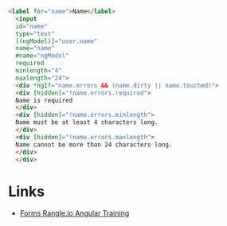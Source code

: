 ```html
<label for="name">Name</label>
  <input 
  id="name" 
  type="text" 
  [(ngModel)]="user.name"
  name="name"
  #name="ngModel"
  required
  minlength="4" 
  maxlength="24">
  <div *ngIf="name.errors && (name.dirty || name.touched)">
  <div [hidden]="!name.errors.required">
  Name is required
  </div>
  <div [hidden]="!name.errors.minlength">
  Name must be at least 4 characters long.
  </div>
  <div [hidden]="!name.errors.maxlength">
  Name cannot be more than 24 characters long.
  </div>
  </div>
```

# Links

- [Forms Rangle.io Angular Training](https://angular-2-training-book.rangle.io/handout/forms/)
